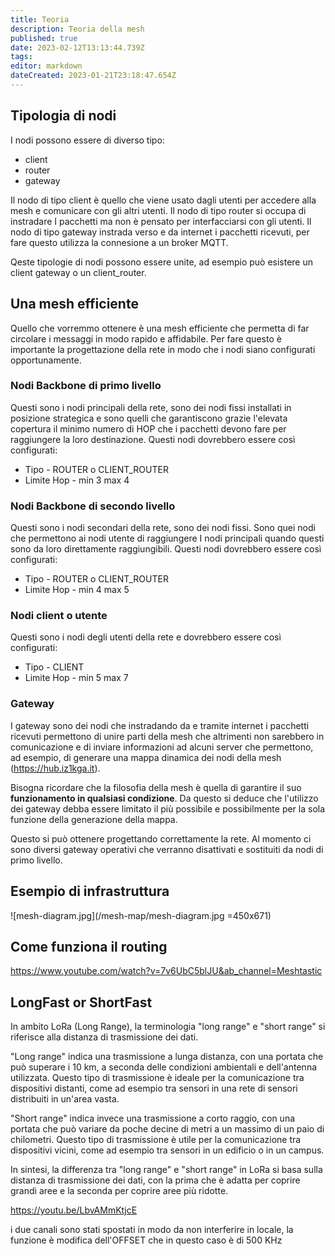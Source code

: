 ```yaml
---
title: Teoria
description: Teoria della mesh
published: true
date: 2023-02-12T13:13:44.739Z
tags: 
editor: markdown
dateCreated: 2023-01-21T23:18:47.654Z
---
```


<!-- TITLE: Teoria Della Mesh -->
<!-- SUBTITLE: A quick summary of Teoria Della Mesh -->

## Tipologia di nodi
I nodi possono essere di diverso tipo:
* client
* router
* gateway

Il nodo di tipo client è quello che viene usato dagli utenti per accedere alla mesh e comunicare con gli altri utenti.
Il nodo di tipo router si occupa di instradare I pacchetti ma non è pensato per interfacciarsi con gli utenti.
Il nodo di tipo gateway instrada verso e da internet i pacchetti ricevuti, per fare questo utilizza la connesione a un broker MQTT.

Qeste tipologie di nodi possono essere unite, ad esempio può esistere un client gateway o un client_router.

## Una mesh efficiente

Quello che vorremmo ottenere è una mesh efficiente che permetta di far circolare i messaggi in modo rapido e affidabile. Per fare questo è importante la progettazione della rete in modo che i nodi siano configurati opportunamente.

### Nodi Backbone di primo livello

Questi sono i nodi principali della rete, sono dei nodi fissi installati in posizione strategica e sono quelli che garantiscono grazie l'elevata copertura il minimo numero di HOP che i pacchetti devono fare per raggiungere la loro destinazione. Questi nodi dovrebbero essere così configurati:
* Tipo - ROUTER o CLIENT_ROUTER
* Limite Hop - min 3 max 4

### Nodi Backbone di secondo livello

Questi sono i nodi secondari della rete, sono dei nodi fissi. Sono quei nodi che permettono ai nodi utente di raggiungere I nodi principali quando questi sono da loro direttamente raggiungibili.
Questi nodi dovrebbero essere così configurati:
* Tipo - ROUTER o CLIENT_ROUTER
* Limite Hop - min 4 max 5

### Nodi client o utente

Questi sono i nodi degli utenti della rete e dovrebbero essere così configurati:

* Tipo - CLIENT
* Limite Hop - min 5 max 7

### Gateway

I gateway sono dei nodi che instradando da e tramite internet i pacchetti ricevuti permettono di unire parti della mesh che altrimenti non sarebbero in comunicazione e di inviare informazioni ad alcuni server che permettono, ad esempio, di generare una mappa dinamica dei nodi della mesh (https://hub.iz1kga.it).

Bisogna ricordare che la filosofia della mesh è quella di garantire il suo **funzionamento in qualsiasi condizione**. Da questo si deduce che l'utilizzo dei gateway debba essere limitato il più possibile e possibilmente per la sola funzione della generazione della mappa. 

Questo si può ottenere progettando correttamente la rete. Al momento ci sono diversi gateway operativi che verranno disattivati e sostituiti da nodi di primo livello.

## Esempio di infrastruttura
![mesh-diagram.jpg](/mesh-map/mesh-diagram.jpg =450x671)

## Come funziona il routing
https://www.youtube.com/watch?v=7v6UbC5blJU&ab_channel=Meshtastic

## LongFast or ShortFast

In ambito LoRa (Long Range), la terminologia "long range" e "short range" si riferisce alla distanza di trasmissione dei dati.

"Long range" indica una trasmissione a lunga distanza, con una portata che può superare i 10 km, a seconda delle condizioni ambientali e dell'antenna utilizzata. Questo tipo di trasmissione è ideale per la comunicazione tra dispositivi distanti, come ad esempio tra sensori in una rete di sensori distribuiti in un'area vasta.

"Short range" indica invece una trasmissione a corto raggio, con una portata che può variare da poche decine di metri a un massimo di un paio di chilometri. Questo tipo di trasmissione è utile per la comunicazione tra dispositivi vicini, come ad esempio tra sensori in un edificio o in un campus.

In sintesi, la differenza tra "long range" e "short range" in LoRa si basa sulla distanza di trasmissione dei dati, con la prima che è adatta per coprire grandi aree e la seconda per coprire aree più ridotte.

https://youtu.be/LbvAMmKtjcE

i due canali sono stati spostati in modo da non interferire in locale, la funzione è modifica dell'OFFSET che in questo caso è di 500 KHz